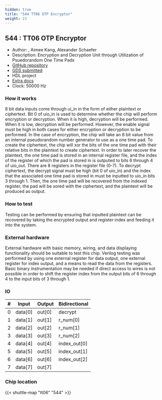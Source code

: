 ```yaml
---
hidden: true
title: "544 TT06 OTP Encryptor"
weight: 23
---
```


## 544 : TT06 OTP Encryptor

* Author:  , Aimee Kang, Alexander Schaefer
* Description: Encryption and Decryption Unit through Utilization of Psuedorandom One Time Pads
* [GitHub repository](https://github.com/wmk7fe/tt06-otp-encryptor)
* [GDS submitted](https://github.com/wmk7fe/tt06-otp-encryptor/actions/runs/8741806225)
* HDL project
* [Extra docs]()
* Clock: 50000 Hz

<!---

This file is used to generate your project datasheet. Please fill in the information below and delete any unused
sections.

You can also include images in this folder and reference them in the markdown. Each image must be less than
512 kb in size, and the combined size of all images must be less than 1 MB.
-->


### How it works

8 bit data inputs come through ui_in in the form of either plaintext or ciphertext. Bit 0 of uio_in is used to determine whether the chip will perform encryption or decryption. When it is high, decryption will be performed. When it is low, decryption will be performed. However, the enable signal must be high in both cases for either encryption or decryption to be performed. In the case of encryption, the chip will take an 8 bit value from an internal pseudorandom number generator to use as a one time pad. To create the ciphertext, the chip will xor the bits of the one time pad with their relative bits in the plaintext to create ciphertext. In order to later recover the plaintext, the one time pad is stored in an internal register file, and the index of the register of which the pad is stored in is outputed to bits 6 through 4 of uio_out. There are 8 registers in the register file (0-7). To decrypt ciphertext, the decrypt signal must be high (bit 0 of uio_in) and the index that the associated one time pad is stored in must be inputted to uio_in bits 3 through 1. Then, the one time pad will be recovered from the indexed register, the pad will be xored with the ciphertext, and the plaintext will be produced as output.

### How to test

Testing can be performed by ensuring that inputted plaintext can be recovered by taking the encrypted output and register index and feeding it into the system.

### External hardware

External hardware with basic memory, wiring, and data displaying functionality should be suitable to test this chip. Verilog testing was performed by using one external register for data output, one external register for index output, and a means to read the data from the registers. Basic binary instrumentation may be needed if direct access to wires is not possible in order to shift the register index from the output bits of 6 through 4 to the input bits of 3 through 1.


### IO

| #             | Input    | Output   | Bidirectional   |
| ------------- | -------- | -------- | --------------- |
| 0 | data[0]  | out[0]  | decrypt        |
| 1 | data[1]  | out[1]  | r_num[0]        |
| 2 | data[2]  | out[2]  | r_num[1]        |
| 3 | data[3]  | out[3]  | r_num[2]        |
| 4 | data[4]  | out[4]  | index_out[0]        |
| 5 | data[5]  | out[5]  | index_out[1]        |
| 6 | data[6]  | out[6]  | index_out[2]        |
| 7 | data[7]  | out[7]  |         |


### Chip location

{{< shuttle-map "tt06" "544" >}}
